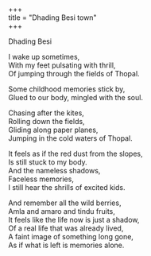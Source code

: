 +++  
title = "Dhading Besi town"  
+++  

Dhading Besi  

I wake up sometimes,  
With my feet pulsating with thrill,  
Of jumping through the fields of Thopal.  

Some childhood memories stick by,  
Glued to our body, mingled with the soul.  

Chasing after the kites,  
Rolling down the fields,  
Gliding along paper planes,  
Jumping in the cold waters of Thopal.  

It feels as if the red dust from the slopes,  
Is still stuck to my body.  
And the nameless shadows,  
Faceless memories,  
I still hear the shrills of excited kids.  

And remember all the wild berries,  
Amla and amaro and tindu fruits,  
It feels like the life now is just a shadow,  
Of a real life that was already lived,  
A faint image of something long gone,  
As if what is left is memories alone.  